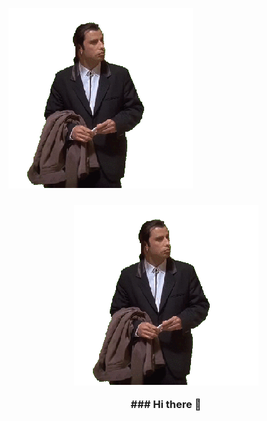 ![image](https://github.com/kulakovskyi/kulakovskyi/blob/main/assets/5LSi.gif)


<h3 align="center"> <img src="https://github.com/kulakovskyi/kulakovskyi/blob/main/assets/5LSi.gif" / ></p>
### Hi there 👋



<!--
**kulakovskyi/kulakovskyi** is a ✨ _special_ ✨ repository because its `README.md` (this file) appears on your GitHub profile.

Here are some ideas to get you started:

- 🔭 I’m currently working on ...
- 🌱 I’m currently learning ...
- 👯 I’m looking to collaborate on ...
- 🤔 I’m looking for help with ...
- 💬 Ask me about ...
- 📫 How to reach me: ...
- 😄 Pronouns: ...
- ⚡ Fun fact: ...
-->
